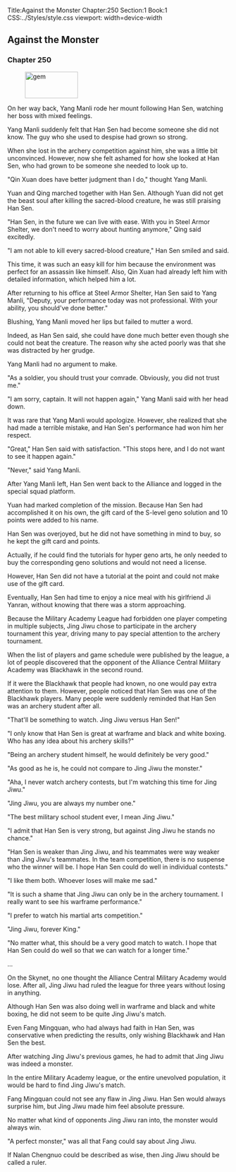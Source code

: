 Title:Against the Monster 
Chapter:250 
Section:1 
Book:1 
CSS:../Styles/style.css 
viewport: width=device-width
  
## Against the Monster
### Chapter 250 
<figure>
	<img src="../Images/gem.gif" alt="gem" id="gem" width="120" height="60" />
</figure>
  

  
  On her way back, Yang Manli rode her mount following Han Sen, watching her boss with mixed feelings.

Yang Manli suddenly felt that Han Sen had become someone she did not know. The guy who she used to despise had grown so strong.

When she lost in the archery competition against him, she was a little bit unconvinced. However, now she felt ashamed for how she looked at Han Sen, who had grown to be someone she needed to look up to.

"Qin Xuan does have better judgment than I do," thought Yang Manli.

Yuan and Qing marched together with Han Sen. Although Yuan did not get the beast soul after killing the sacred-blood creature, he was still praising Han Sen.

"Han Sen, in the future we can live with ease. With you in Steel Armor Shelter, we don't need to worry about hunting anymore," Qing said excitedly.

"I am not able to kill every sacred-blood creature," Han Sen smiled and said.

This time, it was such an easy kill for him because the environment was perfect for an assassin like himself. Also, Qin Xuan had already left him with detailed information, which helped him a lot.

After returning to his office at Steel Armor Shelter, Han Sen said to Yang Manli, "Deputy, your performance today was not professional. With your ability, you should've done better."

Blushing, Yang Manli moved her lips but failed to mutter a word.

Indeed, as Han Sen said, she could have done much better even though she could not beat the creature. The reason why she acted poorly was that she was distracted by her grudge.

Yang Manli had no argument to make.

"As a soldier, you should trust your comrade. Obviously, you did not trust me."

"I am sorry, captain. It will not happen again," Yang Manli said with her head down.

It was rare that Yang Manli would apologize. However, she realized that she had made a terrible mistake, and Han Sen's performance had won him her respect.

"Great," Han Sen said with satisfaction. "This stops here, and I do not want to see it happen again."

"Never," said Yang Manli.

After Yang Manli left, Han Sen went back to the Alliance and logged in the special squad platform.

Yuan had marked completion of the mission. Because Han Sen had accomplished it on his own, the gift card of the S-level geno solution and 10 points were added to his name.

Han Sen was overjoyed, but he did not have something in mind to buy, so he kept the gift card and points.

Actually, if he could find the tutorials for hyper geno arts, he only needed to buy the corresponding geno solutions and would not need a license.

However, Han Sen did not have a tutorial at the point and could not make use of the gift card.

Eventually, Han Sen had time to enjoy a nice meal with his girlfriend Ji Yanran, without knowing that there was a storm approaching.

Because the Military Academy League had forbidden one player competing in multiple subjects, Jing Jiwu chose to participate in the archery tournament this year, driving many to pay special attention to the archery tournament.

When the list of players and game schedule were published by the league, a lot of people discovered that the opponent of the Alliance Central Military Academy was Blackhawk in the second round.

If it were the Blackhawk that people had known, no one would pay extra attention to them. However, people noticed that Han Sen was one of the Blackhawk players. Many people were suddenly reminded that Han Sen was an archery student after all.

"That'll be something to watch. Jing Jiwu versus Han Sen!"

"I only know that Han Sen is great at warframe and black and white boxing. Who has any idea about his archery skills?"

"Being an archery student himself, he would definitely be very good."

"As good as he is, he could not compare to Jing Jiwu the monster."

"Aha, I never watch archery contests, but I'm watching this time for Jing Jiwu."

"Jing Jiwu, you are always my number one."

"The best military school student ever, I mean Jing Jiwu."

"I admit that Han Sen is very strong, but against Jing Jiwu he stands no chance."

"Han Sen is weaker than Jing Jiwu, and his teammates were way weaker than Jing Jiwu's teammates. In the team competition, there is no suspense who the winner will be. I hope Han Sen could do well in individual contests."

"I like them both. Whoever loses will make me sad."

"It is such a shame that Jing Jiwu can only be in the archery tournament. I really want to see his warframe performance."

"I prefer to watch his martial arts competition."

"Jing Jiwu, forever King."

"No matter what, this should be a very good match to watch. I hope that Han Sen could do well so that we can watch for a longer time."

…

On the Skynet, no one thought the Alliance Central Military Academy would lose. After all, Jing Jiwu had ruled the league for three years without losing in anything.

Although Han Sen was also doing well in warframe and black and white boxing, he did not seem to be quite Jing Jiwu's match.

Even Fang Mingquan, who had always had faith in Han Sen, was conservative when predicting the results, only wishing Blackhawk and Han Sen the best.

After watching Jing Jiwu's previous games, he had to admit that Jing Jiwu was indeed a monster.

In the entire Military Academy league, or the entire unevolved population, it would be hard to find Jing Jiwu's match.

Fang Mingquan could not see any flaw in Jing Jiwu. Han Sen would always surprise him, but Jing Jiwu made him feel absolute pressure.

No matter what kind of opponents Jing Jiwu ran into, the monster would always win.

"A perfect monster," was all that Fang could say about Jing Jiwu.

If Nalan Chengnuo could be described as wise, then Jing Jiwu should be called a ruler.
